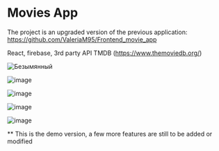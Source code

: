 # Movies App

The project is an upgraded version of the previous application: https://github.com/ValeriaM95/Frontend_movie_app

React, firebase, 3rd party API TMDB (https://www.themoviedb.org/)

![Безымянный](https://github.com/ValeriaM95/movies-app/assets/108786717/94812916-3530-4b1f-859c-6f346cee85f7)

![image](https://github.com/ValeriaM95/movies-app/assets/108786717/52226101-2543-4bde-9c4d-a3c969b4ea07)

![image](https://github.com/ValeriaM95/movies-app/assets/108786717/2137b2e4-b32f-4c76-a81f-d0d4d0565da3)

![image](https://github.com/ValeriaM95/movies-app/assets/108786717/e1fb3b5b-7838-43ac-8234-9cec3d7f9b77)

![image](https://github.com/ValeriaM95/movies-app/assets/108786717/dac2c9ec-7e24-46d5-8be1-f833859d2778)

** This is the demo version, a few more features are still to be added or modified
